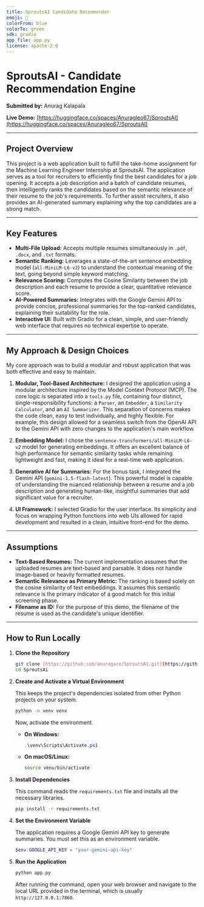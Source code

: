 ```yaml
---
title: SproutsAI Candidate Recommender
emoji: 🚀
colorFrom: blue
colorTo: green
sdk: gradio
app_file: app.py
license: apache-2.0
---
```


# SproutsAI - Candidate Recommendation Engine

**Submitted by:** Anurag Kalapala

**Live Demo:** [https://huggingface.co/spaces/Anuragleo67/SproutsAI](https://huggingface.co/spaces/Anuragleo67/SproutsAI)

---
## Project Overview

This project is a web application built to fulfill the take-home assignment for the Machine Learning Engineer Internship at SproutsAI. The application serves as a tool for recruiters to efficiently find the best candidates for a job opening. It accepts a job description and a batch of candidate resumes, then intelligently ranks the candidates based on the semantic relevance of their resume to the job's requirements. To further assist recruiters, it also provides an AI-generated summary explaining why the top candidates are a strong match.

---
## Key Features

- **Multi-File Upload:** Accepts multiple resumes simultaneously in `.pdf`, `.docx`, and `.txt` formats.
- **Semantic Ranking:** Leverages a state-of-the-art sentence embedding model (`all-MiniLM-L6-v2`) to understand the contextual meaning of the text, going beyond simple keyword matching.
- **Relevance Scoring:** Computes the Cosine Similarity between the job description and each resume to provide a clear, quantitative relevance score.
- **AI-Powered Summaries:** Integrates with the Google Gemini API to provide concise, professional summaries for the top-ranked candidates, explaining their suitability for the role.
- **Interactive UI:** Built with Gradio for a clean, simple, and user-friendly web interface that requires no technical expertise to operate.

---
## My Approach & Design Choices

My core approach was to build a modular and robust application that was both effective and easy to maintain.

1.  **Modular, Tool-Based Architecture:** I designed the application using a modular architecture inspired by the Model Context Protocol (MCP). The core logic is separated into a `tools.py` file, containing four distinct, single-responsibility functions: a `Parser`, an `Embedder`, a `Similarity Calculator`, and an `AI Summarizer`. This separation of concerns makes the code clean, easy to test individually, and highly flexible. For example, this design allowed for a seamless switch from the OpenAI API to the Gemini API with zero changes to the application's main workflow.

2.  **Embedding Model:** I chose the `sentence-transformers/all-MiniLM-L6-v2` model for generating embeddings. It offers an excellent balance of high performance for semantic similarity tasks while remaining lightweight and fast, making it ideal for a real-time web application.

3.  **Generative AI for Summaries:** For the bonus task, I integrated the Gemini API (`gemini-1.5-flash-latest`). This powerful model is capable of understanding the nuanced relationship between a resume and a job description and generating human-like, insightful summaries that add significant value for a recruiter.

4.  **UI Framework:** I selected Gradio for the user interface. Its simplicity and focus on wrapping Python functions into web UIs allowed for rapid development and resulted in a clean, intuitive front-end for the demo.

---
## Assumptions

- **Text-Based Resumes:** The current implementation assumes that the uploaded resumes are text-based and parsable. It does not handle image-based or heavily formatted resumes.
- **Semantic Relevance as Primary Metric:** The ranking is based solely on the cosine similarity of text embeddings. It assumes this semantic relevance is the primary indicator of a good match for this initial screening phase.
- **Filename as ID:** For the purpose of this demo, the filename of the resume is used as the candidate's unique identifier.

---
## How to Run Locally

1.  **Clone the Repository**
    
    ```bash
    git clone [https://github.com/anuragace/SproutsAi.git](https://github.com/anuragace/SproutsAi.git)
    cd SproutsAi
    ```
    
2.  **Create and Activate a Virtual Environment**
    
    This keeps the project's dependencies isolated from other Python projects on your system.
    
    ```bash
    python -m venv venv
    ```
    
    Now, activate the environment.
    
    -   **On Windows:**
        
        ```powershell
        .\venv\Scripts\Activate.ps1
        ```
        
    -   **On macOS/Linux:**
        
        ```bash
        source venv/bin/activate
        ```
        
3.  **Install Dependencies**
    
    This command reads the `requirements.txt` file and installs all the necessary libraries.
    
    ```bash
    pip install -r requirements.txt
    ```
    
4.  **Set the Environment Variable**
    
    The application requires a Google Gemini API key to generate summaries. You must set this as an environment variable.
    
    ```powershell
    $env:GOOGLE_API_KEY = "your-gemini-api-key"
    ```
    
5.  **Run the Application**
    
    ```bash
    python app.py
    ```
    
    After running the command, open your web browser and navigate to the local URL provided in the terminal, which is usually `http://127.0.0.1:7860`.